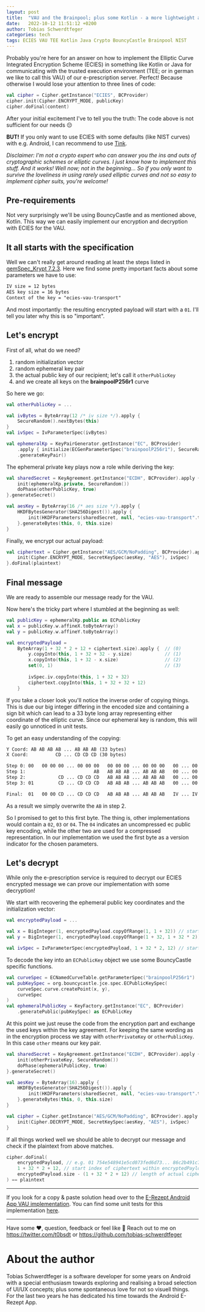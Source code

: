 ```yaml
---
layout: post
title:  "VAU and the Brainpool; plus some Kotlin - a more lightweight approach to ECIES"
date:   2022-10-12 11:51:12 +0200
author: Tobias Schwerdtfeger
categories: tech
tags: ECIES VAU TEE Kotlin Java Crypto BouncyCastle Brainpool NIST
---
```


Probably you're here for an answer on how to implement the Elliptic Curve Integrated Encryption Scheme (ECIES) in
something like Kotlin or Java for communicating with the trusted execution environment
(TEE; or in german we like to call this VAU) of our e-prescription server.
Perfect! Because otherwise I would lose your attention to three lines of code:

```kotlin
val cipher = Cipher.getInstance("ECIES", BCProvider)
cipher.init(Cipher.ENCRYPT_MODE, publicKey)
cipher.doFinal(content)
```

After your initial excitement I've to tell you the truth: The code above is not sufficient for our needs 😔

**BUT!** If you only want to use ECIES with some defaults (like NIST curves) with e.g. Android, I can recommend to use [Tink](https://github.com/google/tink/blob/master/docs/JAVA-HOWTO.md#hybrid-encryption).

_Disclaimer: I'm not a crypto expert who can answer you the ins and outs of cryptographic schemes or elliptic curves.
I just know how to implement this stuff. And it works! Well now; not in the beginning...
So if you only want to survive the loveliness in using rarely used elliptic curves and not so easy to implement cipher suits, you're welcome!_

## Pre-requirements

Not very surprisingly we'll be using BouncyCastle and as mentioned above, Kotlin.
This way we can easily implement our encryption and decryption with ECIES for the VAU.

## It all starts with the specification

Well we can't really get around reading at least the steps listed in [gemSpec_Krypt 7.2.3](https://fachportal.gematik.de/fachportal-import/files/gemSpec_Krypt_V2.19.0.pdf).
Here we find some pretty important facts about some parameters we have to use:

```txt
IV size = 12 bytes
AES key size = 16 bytes
Context of the key = "ecies-vau-transport"
```

And most importantly: the resulting encrypted payload will start with a `01`. I'll tell you later why this is so "important".

## Let's encrypt

First of all, what do we need?

1. random initialization vector
2. random ephemeral key pair
3. the actual public key of our recipient; let's call it `otherPublicKey`
4. and we create all keys on the **brainpoolP256r1** curve

So here we go:

```kotlin
val otherPublicKey = ...

val ivBytes = ByteArray(12 /* iv size */).apply {
    SecureRandom().nextBytes(this)
}
val ivSpec = IvParameterSpec(ivBytes)

val ephemeralKp = KeyPairGenerator.getInstance("EC", BCProvider)
    .apply { initialize(ECGenParameterSpec("brainpoolP256r1"), SecureRandom()) }
    .generateKeyPair()
```

The ephemeral private key plays now a role while deriving the key:

```kotlin
val sharedSecret = KeyAgreement.getInstance("ECDH", BCProvider).apply {
    init(ephemeralKp.private, SecureRandom())
    doPhase(otherPublicKey, true)
}.generateSecret()

val aesKey = ByteArray(16 /* aes size */).apply {
    HKDFBytesGenerator(SHA256Digest()).apply {
        init(HKDFParameters(sharedSecret, null, "ecies-vau-transport".toByteArray()))
    }.generateBytes(this, 0, this.size)
}
```

Finally, we encrypt our actual payload:

```kotlin
val ciphertext = Cipher.getInstance("AES/GCM/NoPadding", BCProvider).apply {
    init(Cipher.ENCRYPT_MODE, SecretKeySpec(aesKey, "AES"), ivSpec)
}.doFinal(plaintext)
```

## Final message

We are ready to assemble our message ready for the VAU.

Now here's the tricky part where I stumbled at the beginning as well:

```kotlin
val publicKey = ephemeralKp.public as ECPublicKey
val x = publicKey.w.affineX.toByteArray()
val y = publicKey.w.affineY.toByteArray()

val encryptedPayload = 
    ByteArray(1 + 32 * 2 + 12 + ciphertext.size).apply {  // (0)
        y.copyInto(this, 1 + 32 + 32 - y.size)            // (1)
        x.copyInto(this, 1 + 32 - x.size)                 // (2)
        set(0, 1)                                         // (3)
    
        ivSpec.iv.copyInto(this, 1 + 32 + 32)
        ciphertext.copyInto(this, 1 + 32 + 32 + 12)
    }
```

If you take a closer look you'll notice the inverse order of copying things.
This is due our big integer differing in the encoded size and containing a sign bit
which can lead to a 33 byte long array representing either coordinate of the elliptic curve.
Since our ephemeral key is random, this will easily go unnoticed in unit tests.

To get an easy understanding of the copying:

```txt
Y Coord: AB AB AB AB ... AB AB AB (33 bytes)
X Coord:          CD ... CD CD CD (30 bytes)

Step 0: 00   00 00 00 ... 00 00 00   00 00 00 ... 00 00 00   00 ... 00   00 ... 00
Step 1:                         AB   AB AB AB ... AB AB AB   00 ... 00   00 ... 00
Step 2:            CD ... CD CD CD   AB AB AB ... AB AB AB   00 ... 00   00 ... 00
Step 3: 01         CD ... CD CD CD   AB AB AB ... AB AB AB   00 ... 00   00 ... 00

Final:  01   00 00 CD ... CD CD CD   AB AB AB ... AB AB AB   IV ... IV   CIPHER...
```

As a result we simply overwrite the `AB` in step 2.

So I promised to get to this first byte.
The thing is, other implementations would contain a `02`, `03` or `04`.
The `04` indicates an uncompressed ec public key encoding, while the other two are used for a compressed representation.
In our implementation we used the first byte as a version indicator for the chosen parameters.

## Let's decrypt

While only the e-prescription service is required to decrypt our ECIES encrypted message
we can prove our implementation with some decryption!

We start with recovering the ephemeral public key coordinates and the initialization vector:

```kotlin
val encryptedPayload = ...

val x = BigInteger(1, encryptedPayload.copyOfRange(1, 1 + 32)) // starts at index 1
val y = BigInteger(1, encryptedPayload.copyOfRange(1 + 32, 1 + 32 * 2)) // starts at index 33

val ivSpec = IvParameterSpec(encryptedPayload, 1 + 32 * 2, 12) // starts at index 65
```

To decode the key into an `ECPublicKey` object we use some BouncyCastle specific functions.

```kotlin
val curveSpec = ECNamedCurveTable.getParameterSpec("brainpoolP256r1")
val pubKeySpec = org.bouncycastle.jce.spec.ECPublicKeySpec(
    curveSpec.curve.createPoint(x, y),
    curveSpec
)
val ephemeralPublicKey = KeyFactory.getInstance("EC", BCProvider)
    .generatePublic(pubKeySpec) as ECPublicKey
```

At this point we just reuse the code from the encryption part and exchange the used keys within the key agreement.
For keeping the same wording as in the encryption process we stay with `otherPrivateKey` or `otherPublicKey`.
In this case `other` means our key pair.

```kotlin
val sharedSecret = KeyAgreement.getInstance("ECDH", BCProvider).apply {
    init(otherPrivateKey, SecureRandom())
    doPhase(ephemeralPublicKey, true)
}.generateSecret()

val aesKey = ByteArray(16).apply {
    HKDFBytesGenerator(SHA256Digest()).apply {
        init(HKDFParameters(sharedSecret, null, "ecies-vau-transport".toByteArray()))
    }.generateBytes(this, 0, this.size)
}

val cipher = Cipher.getInstance("AES/GCM/NoPadding", BCProvider).apply {
    init(Cipher.DECRYPT_MODE, SecretKeySpec(aesKey, "AES"), ivSpec)
}
```

If all things worked well we should be able to decrypt our message and check if the plaintext from above matches.

```kotlin
cipher.doFinal(
    encryptedPayload, // e.g. 01 754e548941e5cd073fed6d73... 86c2b491c7... 4e6e30721...
    1 + 32 * 2 + 12, // start index of ciphertext within encryptedPayload
    encryptedPayload.size - (1 + 32 * 2 + 12) // length of actual ciphertext
) == plaintext
```

---

If you look for a copy & paste solution head over to the [E-Rezept Android App VAU implementation](https://github.com/gematik/E-Rezept-App-Android/blob/master/common/src/commonMain/kotlin/de/gematik/ti/erp/app/vau/Crypto.kt).
You can find some unit tests for this implementation [here](https://github.com/gematik/E-Rezept-App-Android/blob/master/common/src/commonTest/kotlin/de/gematik/ti/erp/app/vau/CryptoTest.kt).

---

Have some ❤️, question, feedback or feel like 🤔 Reach out to me on https://twitter.com/t0bsdt or https://github.com/tobias-schwerdtfeger

# About the author

Tobias Schwerdtfeger is a software developer for some years on Android with a special enthusiasm towards exploring and realising a broad selection of UI/UX concepts;
plus some spontaneous love for not so visuell things.
For the last two years he has dedicated his time towards the Android E-Rezept App.

